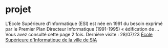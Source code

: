 # projet
L'Ecole Supérieure d'Informatique (ESI) est née en 1991 du besoin exprimé par le Premier Plan Directeur Informatique (1991-1995) « édification de ... Vous avez consulté cette page 2 fois. Dernière visite : 28/07/23
<a href="École Supérieure d'Informatique.HTML">École Supérieure d'Informatique de la ville de SIA</a>
